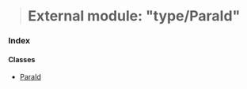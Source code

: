 > # External module: "type/ParaId"

### Index

#### Classes

* [ParaId](../classes/_type_paraid_.paraid.md)